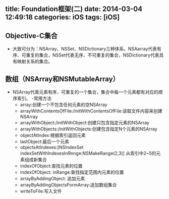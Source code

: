 title: Foundation框架(二)
date: 2014-03-04 12:49:18
categories: iOS
tags: [iOS]
---
## Objective-C集合
- 大致可分为：NSArray、NSSet、NSDictionary三种体系，NSAarray代表有序、可重复的集合，NSSet代表无序、不可重复的集合，NSDictionary代表具有映射关系的集合。
## 数组（NSArray和NSMutableArray）
- NSArray代表元素有序、可重复的一个集合，集合中每一个元素都有对应的顺序索引。
-常用方法
	+ array:创建一个不包含任何元素的空NSArray
	+ arrayWithContentsOfFile:/initWithContentsOfFile:读取文件内容来创建NSArray
	+ arrayWithObject:/initWithObject:创建只包含指定元素的NSArray
	+ arrayWithObjects:/initWithObjects:创建包含指定N个元素的NSArray
	+ objectAtIndex:根据索引返回元素
	+ lastObject:最后一个元素
	+ objectsAtIndexes:[NSIndexSet indexSetWithIndexesInRnnge:NSMakeRange(2,3)] 从索引中2~5的元素组成新集合
	+ indexOfObject:查找元素的位置
	+ indexOfObject: inRange:查找指定范围内元素的位置
	+ arrayByAddingObject: 追加元素
	+ arrayByAddingObjectsFormArray:追加数组集合
	+ writeToFile:写入文件